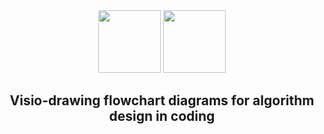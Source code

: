 <div align='center'>

  <img width="100px" src="/../main/assets/visio.png">
  <img width="100px" src="/../main/assets/vsdx.png">

  ## Visio-drawing flowchart diagrams for algorithm design in coding
  
</div>
